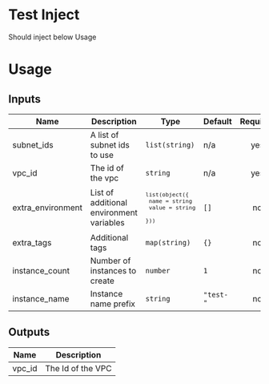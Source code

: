 # Test Inject

Should inject below Usage

# Usage
<!--- BEGIN_TF_DOCS --->
## Inputs

| Name | Description | Type | Default | Required |
|------|-------------|------|---------|:-----:|
| subnet\_ids | A list of subnet ids to use | `list(string)` | n/a | yes |
| vpc\_id | The id of the vpc | `string` | n/a | yes |
| extra\_environment | List of additional environment variables | <code><pre>list(object({<br>    name  = string<br>    value = string<br>  }))<br></pre></code> | `[]` | no |
| extra\_tags | Additional tags | `map(string)` | `{}` | no |
| instance\_count | Number of instances to create | `number` | `1` | no |
| instance\_name | Instance name prefix | `string` | `"test-"` | no |

## Outputs

| Name | Description |
|------|-------------|
| vpc\_id | The Id of the VPC |
<!--- END_TF_DOCS --->
